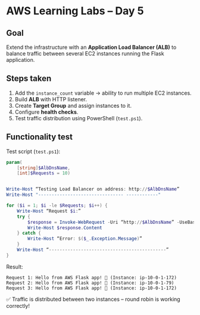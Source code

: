 # AWS Learning Labs – Day 5

## Goal
Extend the infrastructure with an **Application Load Balancer (ALB)** to balance traffic between several EC2 instances running the Flask application.

## Steps taken
1. Add the `instance_count` variable → ability to run multiple EC2 instances.
2. Build **ALB** with HTTP listener.
3. Create **Target Group** and assign instances to it.
4. Configure **health checks**.
5. Test traffic distribution using PowerShell (`test.ps1`).

## Functionality test
Test script (`test.ps1`):

```powershell
param(
    [string]$AlbDnsName,
    [int]$Requests = 10)


Write-Host “Testing Load Balancer on address: http://$AlbDnsName”
Write-Host "-------------------------------- ------------"

for ($i = 1; $i -le $Requests; $i++) {
    Write-Host “Request $i:”
    try {
        $response = Invoke-WebRequest -Uri “http://$AlbDnsName” -UseBasicParsing -TimeoutSec 5
        Write-Host $response.Content
    } catch {
        Write-Host “Error: $($_.Exception.Message)”
    }
    Write-Host “--------------------------------------------”
}
```
Result:
```
Request 1: Hello from AWS Flask app! 🚀 (Instance: ip-10-0-1-172)
Request 2: Hello from AWS Flask app! 🚀 (Instance: ip-10-0-1-79)
Request 3: Hello from AWS Flask app! 🚀 (Instance: ip-10-0-1-172)
```

✅ Traffic is distributed between two instances – round robin is working correctly!